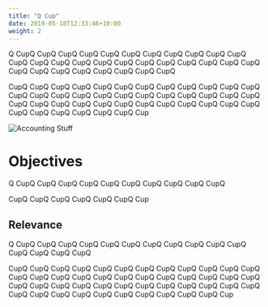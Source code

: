 ```yaml
---
title: "Q Cup"
date: 2019-05-18T12:33:46+10:00
weight: 2
---
```


Q CupQ CupQ CupQ CupQ CupQ CupQ CupQ CupQ CupQ CupQ CupQ CupQ CupQ CupQ CupQ CupQ CupQ CupQ CupQ CupQ CupQ CupQ CupQ CupQ CupQ CupQ CupQ CupQ CupQ CupQ CupQ

CupQ CupQ CupQ CupQ CupQ CupQ CupQ CupQ CupQ CupQ CupQ CupQ CupQ CupQ CupQ CupQ CupQ CupQ CupQ CupQ CupQ CupQ CupQ CupQ CupQ CupQ CupQ CupQ CupQ CupQ CupQ CupQ CupQ CupQ CupQ CupQ CupQ CupQ CupQ CupQ CupQ CupQ Cup

![Accounting Stuff](/images/austin-distel-nGc5RT2HmF0-unsplash.jpg)

# Objectives

Q CupQ CupQ CupQ CupQ CupQ CupQ CupQ CupQ CupQ CupQ

CupQ CupQ CupQ CupQ CupQ CupQ Cup

## Relevance

Q CupQ CupQ CupQ CupQ CupQ CupQ CupQ CupQ CupQ CupQ CupQ CupQ CupQ CupQ CupQ

CupQ CupQ CupQ CupQ CupQ CupQ CupQ CupQ CupQ CupQ CupQ CupQ CupQ CupQ CupQ CupQ CupQ CupQ CupQ CupQ CupQ CupQ CupQ CupQ CupQ CupQ CupQ CupQ CupQ CupQ CupQ CupQ CupQ CupQ CupQ CupQ CupQ CupQ CupQ CupQ CupQ CupQ CupQ CupQ CupQ CupQ Cup
